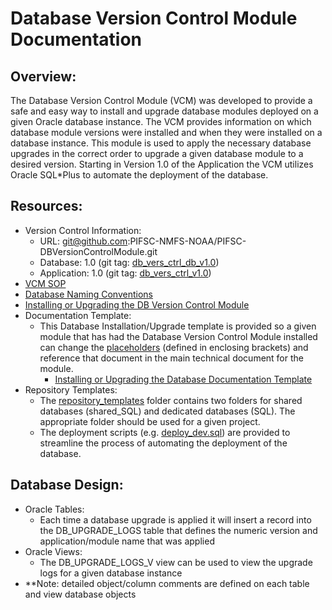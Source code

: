 # Database Version Control Module Documentation

## Overview:
The Database Version Control Module (VCM) was developed to provide a safe and easy way to install and upgrade database modules deployed on a given Oracle database instance.  The VCM provides information on which database module versions were installed and when they were installed on a database instance.  This module is used to apply the necessary database upgrades in the correct order to upgrade a given database module to a desired version.  Starting in Version 1.0 of the Application the VCM utilizes Oracle SQL*Plus to automate the deployment of the database.  

## Resources:
- Version Control Information:
  - URL: git@github.com:PIFSC-NMFS-NOAA/PIFSC-DBVersionControlModule.git
  - Database: 1.0 (git tag: [db_vers_ctrl_db_v1.0](https://github.com/PIFSC-NMFS-NOAA/PIFSC-DBVersionControlModule/releases/tag/db_vers_ctrl_db_v1.0))
  - Application: 1.0 (git tag: [db_vers_ctrl_v1.0](https://github.com/PIFSC-NMFS-NOAA/PIFSC-DBVersionControlModule/releases/tag/db_vers_ctrl_v1.0))
- [VCM SOP](./DB%20Version%20Control%20Module%20SOP.MD)
- [Database Naming Conventions](./DB%20Version%20Control%20Module%20DB%20Naming%20Conventions.MD)
- [Installing or Upgrading the DB Version Control Module](./Installing%20or%20Upgrading%20the%20DB%20Version%20Control%20Module.MD)
- Documentation Template:
  - This Database Installation/Upgrade template is provided so a given module that has had the Database Version Control Module installed can change the [placeholders](./placeholder_documentation.MD) (defined in enclosing brackets) and reference that document in the main technical document for the module.
    - [Installing or Upgrading the Database Documentation Template](./Template%20-%20Installing%20or%20Upgrading%20the%20Database.MD)
- Repository Templates:
  - The [repository_templates](./repository_templates) folder contains two folders for shared databases (shared_SQL) and dedicated databases (SQL).  The appropriate folder should be used for a given project.  
  - The deployment scripts (e.g. [deploy_dev.sql](./repository_templates/SQL/deploy_dev.sql)) are provided to streamline the process of automating the deployment of the database.

## Database Design:  
- Oracle Tables:
  - Each time a database upgrade is applied it will insert a record into the DB_UPGRADE_LOGS table that defines the numeric version and application/module name that was applied
- Oracle Views:
  - The DB_UPGRADE_LOGS_V view can be used to view the upgrade logs for a given database instance
- **Note: detailed object/column comments are defined on each table and view database objects

